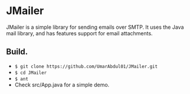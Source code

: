 # JMailer
JMailer is a simple library for sending emails over SMTP. It uses the Java mail library, and has features support for email attachments.

## Build.
* `$ git clone https://github.com/UmarAbdul01/JMailer.git`
* `$ cd JMailer`
* `$ ant`
* Check src/App.java for a simple demo.
